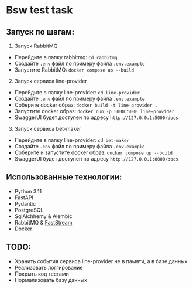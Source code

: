 # Bsw test task

## Запуск по шагам:
1) Запуск RabbitMQ
- Перейдите в папку rabbitmq: `cd rabbitmq`
- Создайте `.env` файл по примеру файла `.env.example`
- Запустите RabbitMQ: `docker compose up --build`
2) Запуск сервиса line-provider
- Перейдите в папку line-provider: `cd line-provider`
- Создайте `.env` файл по примеру файла `.env.example`
- Соберите docker образ: `docker build -t line-provider .`
- Запустите docker образ: `docker run -p 5000:5000 line-provider`
- SwaggerUI будет доступен по адресу `http://127.0.0.1:5000/docs`
3) Запуск сервиса bet-maker
- Перейдите в папку line-provider: `cd bet-maker`
- Создайте `.env` файл по примеру файла `.env.example`
- Соберите и запустите docker образ: `docker compose up --build`
- SwaggerUI будет доступен по адресу `http://127.0.0.1:8000/docs`

## Использованные технологии:
- Python 3.11
- FastAPI
- Pydantic
- PostgreSQL
- SqlAlchhemy & Alembic
- RabbitMQ & [FastStream](https://faststream.airt.ai/latest/)
- Docker

## TODO:
- Хранить события сервиса line-provider не в памяти, а в базе данных
- Реализовать логгирование
- Покрыть код тестами
- Нормализовать базу данных
